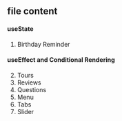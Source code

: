 ## file content

#### useState

1. Birthday Reminder

#### useEffect and Conditional Rendering

2. Tours
3. Reviews
4. Questions
5. Menu
6. Tabs
7. Slider

